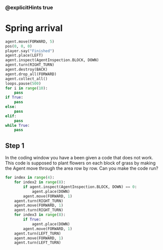 ### @explicitHints true

# Spring arrival

```python
agent.move(FORWARD, 5)
pos(0, 0, 0)
player.say("Finished")
agent.place(LEFT)
agent.inspect(AgentInspection.BLOCK, DOWN) 
agent.turn(RIGHT_TURN)
agent.destroy(BACK)
agent.drop_all(FORWARD)
agent.collect_all()
loops.pause(500)
for i in range(10):
    pass
if True: 
    pass
else: 
    pass
elif:
    pass
while True:
    pass
```

## Step 1
In the coding window you have a been given a code that does not work. This code is supposed to plant flowers on each block of grass by making the Agent move through the area row by row. Can you make the code run?
```python
for index in range(4):
    for index2 in range(8):
        if agent.inspect(AgentInspection.BLOCK, DOWN) == 0:
            agent.place(DOWN)
        agent.move(FORWARD, 1)
    agent.turn(RIGHT_TURN)
    agent.move(FORWARD, 1)
    agent.turn(RIGHT_TURN)
    for index3 in range(8):
        if True:
            agent.place(DOWN)
        agent.move(FORWARD, 1)
    agent.turn(LEFT_TURN)
    agent.move(FORWARD, 1)
    agent.turn(LEFT_TURN)
```

